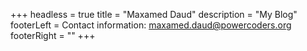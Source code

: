 +++
headless = true
title = "Maxamed Daud"
description = "My Blog"
footerLeft =  Contact information: <a href="mailto:maxamed.daud@powercoders.org">maxamed.daud@powercoders.org</a>
footerRight = ""
+++

